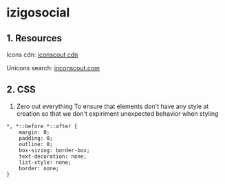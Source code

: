# izigosocial

## 1. Resources
Icons cdn: [iconscout cdn](https://support.iconscout.com/en/article/how-to-use-unicons-1jqisuw/) 

Unicons search: [inconscout.com](https://iconscout.com/unicons/explore/line)

## 2. CSS
1. Zero out everything
To ensure that elements don't have any style at creation so that we don't expiriment unexpected behavior when styling
```
*, *::before *::after {
    margin: 0;
    padding: 0;
    outline: 0;
    box-sizing: border-box;
    text-decoration: none;
    list-style: none;
    border: none;
}
```


